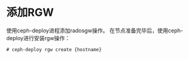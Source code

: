 # 添加RGW

使用ceph-deploy进程添加radosgw操作。 在节点准备完毕后，使用ceph-deploy进行安装rgw操作：

```
# ceph-deploy rgw create {hostname}
```
